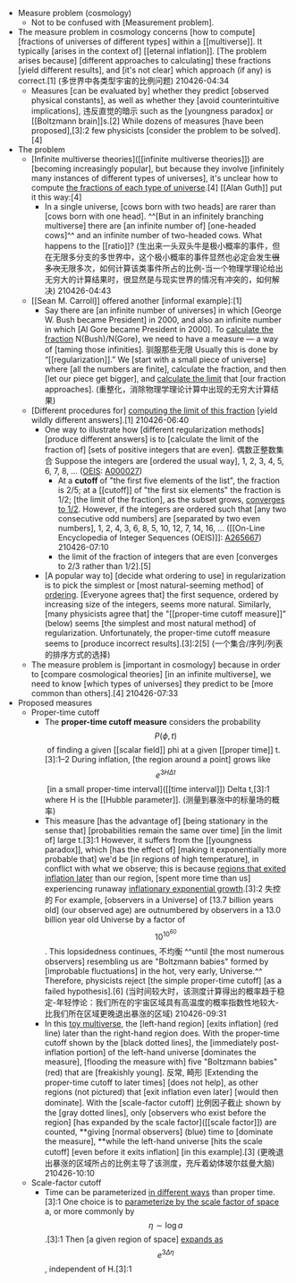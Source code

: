 - Measure problem (cosmology)
    - Not to be confused with [Measurement problem].
- The measure problem in cosmology concerns [how to compute] [fractions of universes of different types] within a [[multiverse]]. It typically [arises in the context of] [[eternal inflation]]. [The problem arises because] [different approaches to calculating] these fractions [yield different results], and [it's not clear] which approach (if any) is correct.[1]
(多世界中各类型宇宙的比例问题)
210426-04:34
    - Measures [can be evaluated by] whether they predict [observed physical constants], as well as whether they [avoid counterintuitive implications], 违反直觉的暗示 such as the [youngness paradox] or [[Boltzmann brain]]s.[2] While dozens of measures [have been proposed],[3]:2 few physicists [consider the problem to be solved].[4]
- The problem
    - [Infinite multiverse theories]([[infinite multiverse theories]]) are [becoming increasingly popular], but because they involve [infinitely many instances of different types of universes], it's unclear how to compute [the fractions of each type of universe](((1i6qhRxQ8))).[4] [[Alan Guth]] put it this way:[4]
        - In a single universe, [cows born with two heads] are rarer than [cows born with one head]. ^^[But in an infinitely branching multiverse] there are [an infinite number of] [one-headed cows]^^ and an infinite number of two-headed cows. What happens to the [[ratio]]?
(生出来一头双头牛是极小概率的事件，但在无限多分支的多世界中，这个极小概率的事件显然也必定会发生~~很多次~~无限多次，如何计算该类事件所占的比例-当一个物理学理论给出无穷大的计算结果时，很显然是与现实世界的情况有冲突的，如何解决)
210426-04:43
    - [[Sean M. Carroll]] offered another [informal example]:[1]
        - Say there are [an infinite number of universes] in which [George W. Bush became President] in 2000, and also an infinite number in which [Al Gore became President in 2000]. To [calculate the fraction]([[fraction]]) N(Bush)/N(Gore), we need to have a measure — a way of [taming those infinities]. 驯服那些无限 Usually this is done by “[[regularization]].” We [start with a small piece of universe] where [all the numbers are finite], calculate the fraction, and then [let our piece get bigger], and [calculate the limit](((MCk-D_HrT))) that [our fraction approaches].
(重整化，消除物理学理论计算中出现的无穷大计算结果)
    - [Different procedures for] [computing the limit of this fraction](((MCk-D_HrT))) [yield wildly different answers].[1]
210426-06:40
        - One way to illustrate how [different regularization methods] [produce different answers] is to [calculate the limit of the fraction of] [sets of positive integers that are even]. 偶数正整数集合 Suppose the integers are [ordered the usual way],
1, 2, 3, 4, 5, 6, 7, 8, ... ([OEIS](https://en.wikipedia.org/wiki/On-Line_Encyclopedia_of_Integer_Sequences): [A000027](https://oeis.org/A000027))
            - At a __cutoff__ of "the first five elements of the list", the fraction is 2/5; at a [[cutoff]] of "the first six elements" the fraction is 1/2; [the limit of the fraction], as the subset grows, [converges to 1/2](((yk4SzVKFV))). However, if the integers are ordered such that [any two consecutive odd numbers] are [separated by two even numbers],
1, 2, 4, 3, 6, 8, 5, 10, 12, 7, 14, 16, ... ([[On-Line Encyclopedia of Integer Sequences (OEIS)]]: [A265667](https://oeis.org/A265667))
210426-07:10
            - the limit of the fraction of integers that are even [converges to 2/3 rather than 1/2].[5]
        - [A popular way to] [decide what ordering to use] in regularization is to pick the simplest or [most natural-seeming method] of [ordering](((Udh-NejFQ))). [Everyone agrees that] the first sequence, ordered by increasing size of the integers, seems more natural. Similarly, [many physicists agree that] the "[[proper-time cutoff measure]]" (below) seems [the simplest and most natural method] of regularization. Unfortunately, the proper-time cutoff measure seems to [produce incorrect results].[3]:2[5]
(一个集合/序列/列表的排序方式的选择)
    - The measure problem is [important in cosmology] because in order to [compare cosmological theories] [in an infinite multiverse], we need to know [which types of universes] they predict to be [more common than others].[4]
210426-07:33
- Proposed measures
    - Proper-time cutoff
        - The __proper-time cutoff measure__ considers the probability $$\displaystyle P(\phi ,t)$$ of finding a given [[scalar field]] phi at a given [[proper time]] t.[3]:1–2 During inflation, [the region around a point] grows like $$e^{3 H \Delta t}$$ [in a small proper-time interval]([[time interval]]) Delta t,[3]:1 where H is the [[Hubble parameter]].
(测量到暴涨中的标量场的概率)
        - This measure [has the advantage of] [being stationary in the sense that] [probabilities remain the same over time] [in the limit of] large t.[3]:1 However, it suffers from the [[youngness paradox]], which [has the effect of] [making it exponentially more probable that] we'd be [in regions of high temperature], in conflict with what we observe; this is because [regions that exited inflation later](((NNouQKOA5))) than our region, [spent more time than us] experiencing runaway [inflationary exponential growth](((TyPRal3Es))).[3]:2 失控的 For example, [observers in a Universe] of [13.7 billion years old] (our observed age) are outnumbered by observers in a 13.0 billion year old Universe by a factor of $$\displaystyle 10^{10^{60}}$$. This lopsidedness continues, 不均衡 ^^until [the most numerous observers] resembling us are "Boltzmann babies" formed by [improbable fluctuations] in the hot, very early, Universe.^^ Therefore, physicists reject [the simple proper-time cutoff] [as a failed hypothesis].[6]
(当时间较大时，该测度计算得出的概率趋于稳定-年轻悖论：我们所在的宇宙区域具有高温度的概率指数性地较大-比我们所在区域更晚退出暴涨的区域)
210426-09:31
        - In this [toy multiverse](https://en.wikipedia.org/wiki/File:Measure_problem.svg), the [left-hand region] [exits inflation] (red line) later than the right-hand region does. With the proper-time cutoff shown by the [black dotted lines], the [immediately post-inflation portion] of the left-hand universe [dominates the measure], [flooding the measure with] five "Boltzmann babies" (red) that are [freakishly young]. 反常, 畸形 [Extending the proper-time cutoff to later times] [does not help], as other regions (not pictured) that [exit inflation even later] [would then dominate]. With the [scale-factor cutoff] 比例因子截止 shown by the [gray dotted lines], only [observers who exist before the region] [has expanded by the scale factor]([[scale factor]]) are counted, **giving [normal observers] (blue) time to [dominate the measure], **while the left-hand universe [hits the scale cutoff] [even before it exits inflation] [in this example].[3]
(更晚退出暴涨的区域所占的比例主导了该测度，充斥着幼体玻尔兹曼大脑)
210426-10:10
    - Scale-factor cutoff
        - Time can be parameterized [in different ways](((dJWgOHpUY))) than proper time.[3]:1 One choice is to [parameterize by the scale factor of space](((zUdxrMBmz))) a, or more commonly by $$\displaystyle \eta \sim \log a$$.[3]:1 Then [a given region of space] [expands as](((-BPz46CXa))) $$\displaystyle e^{3\Delta \eta }$$, independent of H.[3]:1
